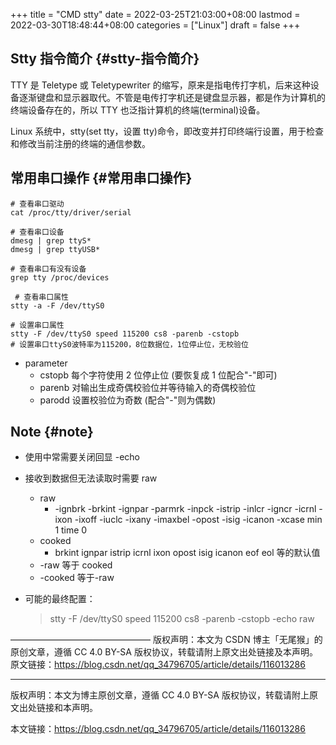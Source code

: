 +++
title = "CMD stty"
date = 2022-03-25T21:03:00+08:00
lastmod = 2022-03-30T18:48:44+08:00
categories = ["Linux"]
draft = false
+++

## Stty 指令简介 {#stty-指令简介}

TTY 是 Teletype 或 Teletypewriter 的缩写，原来是指电传打字机，后来这种设备逐渐键盘和显示器取代。不管是电传打字机还是键盘显示器，都是作为计算机的终端设备存在的，所以 TTY 也泛指计算机的终端(terminal)设备。

Linux 系统中，stty(set tty，设置 tty)命令，即改变并打印终端行设置，用于检查和修改当前注册的终端的通信参数。


## 常用串口操作 {#常用串口操作}

```shell
# 查看串口驱动
cat /proc/tty/driver/serial

# 查看串口设备
dmesg | grep ttyS*
dmesg | grep ttyUSB*

# 查看串口有没有设备
grep tty /proc/devices

 # 查看串口属性
stty -a -F /dev/ttyS0

# 设置串口属性
stty -F /dev/ttyS0 speed 115200 cs8 -parenb -cstopb
# 设置串口ttyS0波特率为115200，8位数据位，1位停止位，无校验位
```

-   parameter
    -   cstopb    每个字符使用 2 位停止位 (要恢复成 1 位配合"-"即可)
    -   parenb    对输出生成奇偶校验位并等待输入的奇偶校验位
    -   parodd    设置校验位为奇数 (配合"-"则为偶数)


## Note {#note}

-   使用中常需要关闭回显 -echo
-   接收到数据但无法读取时需要 raw
    -   raw
        -   -ignbrk -brkint -ignpar -parmrk -inpck -istrip -inlcr -igncr -icrnl -ixon -ixoff -iuclc -ixany -imaxbel -opost -isig -icanon -xcase min 1 time 0
    -   cooked
        -   brkint ignpar istrip icrnl ixon opost isig icanon eof eol 等的默认值
    -   -raw 等于 cooked
    -   -cooked 等于-raw
-   可能的最终配置：

    > stty -F /dev/ttyS0 speed 115200 cs8 -parenb -cstopb -echo raw

————————————————
版权声明：本文为 CSDN 博主「无尾猴」的原创文章，遵循 CC 4.0 BY-SA 版权协议，转载请附上原文出处链接及本声明。
原文链接：<https://blog.csdn.net/qq_34796705/article/details/116013286>

---

版权声明：本文为博主原创文章，遵循 CC 4.0 BY-SA 版权协议，转载请附上原文出处链接和本声明。

本文链接：<https://blog.csdn.net/qq_34796705/article/details/116013286>